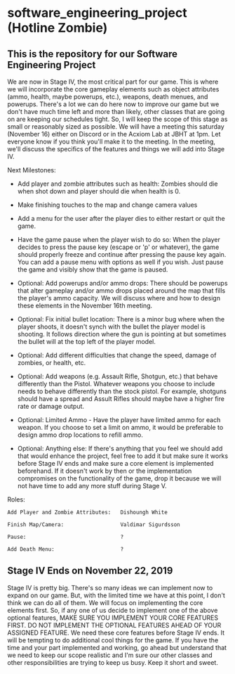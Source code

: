 # software_engineering_project (Hotline Zombie)
This is the repository for our Software Engineering Project
--------------------------------------------------------------------------------------------------------------
We are now in Stage IV, the most critical part for our game. This is where we will incorporate the core gameplay elements such as object attributes (ammo, health, maybe powerups, etc.), weapons, death menues, and powerups. There's a lot we can do here now to improve our game but we don't have much time left and more than likely, other classes that are going on are keeping our schedules tight. So, I will keep the scope of this stage as small or reasonably sized as possible. We will have a meeting this saturday (November 16) either on Discord or in the Acxiom Lab at JBHT at 1pm. Let everyone know if you think you'll make it to the meeting. In the meeting, we'll discuss the specifics of the features and things we will add into Stage IV.

Next Milestones:
- Add player and zombie attributes such as health: Zombies should die when shot down and player should die when health is 0.  

- Make finishing touches to the map and change camera values

- Add a menu for the user after the player dies to either restart or quit the game. 

- Have the game pause when the player wish to do so: When the player decides to press the pause key (escape or 'p' or whatever), the game should properly freeze and continue after pressing the pause key again. You can add a pause menu with options as well if you wish. Just pause the game and visibly show that the game is paused. 

- Optional: Add powerups and/or ammo drops: There should be powerups that alter gameplay and/or ammo drops placed around the map that fills the player's ammo capacity. We will discuss where and how to design these elements in the November 16th meeting.

- Optional: Fix initial bullet location: There is a minor bug where when the player shoots, it doesn't synch with the bullet the player model is shooting. It follows direction where the gun is pointing at but sometimes the bullet will at the top left of the player model.

- Optional: Add different difficulties that change the speed, damage of zombies, or health, etc. 

- Optional: Add weapons (e.g. Assault Rifle, Shotgun, etc.) that behave differently than the Pistol. Whatever weapons you choose to include needs to behave differently than the stock pistol. For example, shotguns should have a spread and Assult Rifles should maybe have a higher fire rate or damage output.

- Optional: Limited Ammo - Have the player have limited ammo for each weapon. If you choose to set a limit on ammo, it would be preferable to design ammo drop locations to refill ammo. 

- Optional: Anything else: If there's anything that you feel we should add that would enhance the project, feel free to add it but make sure it works before Stage IV ends and make sure a core element is implemented beforehand. If it doesn't work by then or the implementation compromises on the functionality of the game, drop it because we will not have time to add any more stuff during Stage V.


Roles:
	
	Add Player and Zombie Attributes:   Dishoungh White
	
	Finish Map/Camera:                  Valdimar Sigurdsson
	
	Pause:                              ?
	
	Add Death Menu:                     ?
	
Stage IV Ends on November 22, 2019
--------------------
Stage IV is pretty big. There's so many ideas we can implement now to expand on our game. But, with the limited time we have at this point, I don't think we can do all of them. We will focus on implementing the core elements first. So, if any one of us decide to implement one of the above optional features, MAKE SURE YOU IMPLEMENT YOUR CORE FEATURES FIRST. DO NOT IMPLEMENT THE OPTIONAL FEATURES AHEAD OF YOUR ASSIGNED FEATURE. We need these core features before Stage IV ends. It will be tempting to do additional cool things for the game. If you have the time and your part implemented and working, go ahead but understand that we need to keep our scope realistic and I'm sure our other classes and other responsibilities are trying to keep us busy. Keep it short and sweet.
